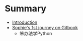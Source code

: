 # Summary

* [Introduction](README.md)
* [Sophie's 1st journey on Gitbook](sophies_1st_journey_on_gitbook.md)
   * 笨办法学Python

